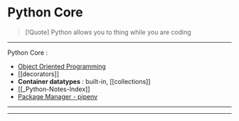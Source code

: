 # Python Core 

>[!Quote] Python allows you to thing while you are coding 

---
Python Core : 
- [Object Oriented Programming](Object%20Oriented%20Programming.md) 
- [[decorators]]
- **Container datatypes** : built-in, [[collections]]
- [[_Python-Notes-Index]]
- [Package Manager - pipenv](Package%20Manager%20-%20pipenv.md)

---


---